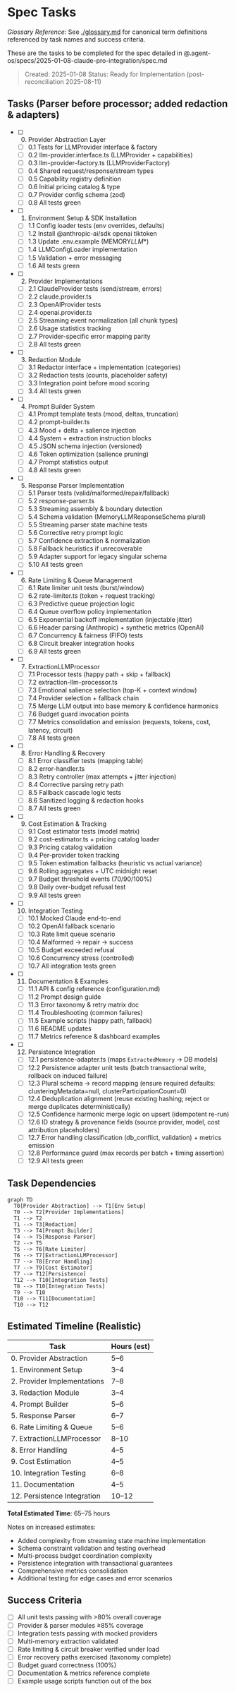 # Spec Tasks

_Glossary Reference_: See [./glossary.md](./glossary.md) for canonical term definitions referenced by task names and success criteria.

These are the tasks to be completed for the spec detailed in @.agent-os/specs/2025-01-08-claude-pro-integration/spec.md

> Created: 2025-01-08
> Status: Ready for Implementation (post-reconciliation 2025-08-11)

## Tasks (Parser before processor; added redaction & adapters)

- [ ] 0. Provider Abstraction Layer
  - [ ] 0.1 Tests for LLMProvider interface & factory
  - [ ] 0.2 llm-provider.interface.ts (LLMProvider + capabilities)
  - [ ] 0.3 llm-provider-factory.ts (LLMProviderFactory)
  - [ ] 0.4 Shared request/response/stream types
  - [ ] 0.5 Capability registry definition
  - [ ] 0.6 Initial pricing catalog & type
  - [ ] 0.7 Provider config schema (zod)
  - [ ] 0.8 All tests green

- [ ] 1. Environment Setup & SDK Installation
  - [ ] 1.1 Config loader tests (env overrides, defaults)
  - [ ] 1.2 Install @anthropic-ai/sdk openai tiktoken
  - [ ] 1.3 Update .env.example (MEMORY*LLM*\*)
  - [ ] 1.4 LLMConfigLoader implementation
  - [ ] 1.5 Validation + error messaging
  - [ ] 1.6 All tests green

- [ ] 2. Provider Implementations
  - [ ] 2.1 ClaudeProvider tests (send/stream, errors)
  - [ ] 2.2 claude.provider.ts
  - [ ] 2.3 OpenAIProvider tests
  - [ ] 2.4 openai.provider.ts
  - [ ] 2.5 Streaming event normalization (all chunk types)
  - [ ] 2.6 Usage statistics tracking
  - [ ] 2.7 Provider-specific error mapping parity
  - [ ] 2.8 All tests green

- [ ] 3. Redaction Module
  - [ ] 3.1 Redactor interface + implementation (categories)
  - [ ] 3.2 Redaction tests (counts, placeholder safety)
  - [ ] 3.3 Integration point before mood scoring
  - [ ] 3.4 All tests green

- [ ] 4. Prompt Builder System
  - [ ] 4.1 Prompt template tests (mood, deltas, truncation)
  - [ ] 4.2 prompt-builder.ts
  - [ ] 4.3 Mood + delta + salience injection
  - [ ] 4.4 System + extraction instruction blocks
  - [ ] 4.5 JSON schema injection (versioned)
  - [ ] 4.6 Token optimization (salience pruning)
  - [ ] 4.7 Prompt statistics output
  - [ ] 4.8 All tests green

- [ ] 5. Response Parser Implementation
  - [ ] 5.1 Parser tests (valid/malformed/repair/fallback)
  - [ ] 5.2 response-parser.ts
  - [ ] 5.3 Streaming assembly & boundary detection
  - [ ] 5.4 Schema validation (MemoryLLMResponseSchema plural)
  - [ ] 5.5 Streaming parser state machine tests
  - [ ] 5.6 Corrective retry prompt logic
  - [ ] 5.7 Confidence extraction & normalization
  - [ ] 5.8 Fallback heuristics if unrecoverable
  - [ ] 5.9 Adapter support for legacy singular schema
  - [ ] 5.10 All tests green

- [ ] 6. Rate Limiting & Queue Management
  - [ ] 6.1 Rate limiter unit tests (burst/window)
  - [ ] 6.2 rate-limiter.ts (token + request tracking)
  - [ ] 6.3 Predictive queue projection logic
  - [ ] 6.4 Queue overflow policy implementation
  - [ ] 6.5 Exponential backoff implementation (injectable jitter)
  - [ ] 6.6 Header parsing (Anthropic) + synthetic metrics (OpenAI)
  - [ ] 6.7 Concurrency & fairness (FIFO) tests
  - [ ] 6.8 Circuit breaker integration hooks
  - [ ] 6.9 All tests green

- [ ] 7. ExtractionLLMProcessor
  - [ ] 7.1 Processor tests (happy path + skip + fallback)
  - [ ] 7.2 extraction-llm-processor.ts
  - [ ] 7.3 Emotional salience selection (top-K + context window)
  - [ ] 7.4 Provider selection + fallback chain
  - [ ] 7.5 Merge LLM output into base memory & confidence harmonics
  - [ ] 7.6 Budget guard invocation points
  - [ ] 7.7 Metrics consolidation and emission (requests, tokens, cost, latency, circuit)
  - [ ] 7.8 All tests green

- [ ] 8. Error Handling & Recovery
  - [ ] 8.1 Error classifier tests (mapping table)
  - [ ] 8.2 error-handler.ts
  - [ ] 8.3 Retry controller (max attempts + jitter injection)
  - [ ] 8.4 Corrective parsing retry path
  - [ ] 8.5 Fallback cascade logic tests
  - [ ] 8.6 Sanitized logging & redaction hooks
  - [ ] 8.7 All tests green

- [ ] 9. Cost Estimation & Tracking
  - [ ] 9.1 Cost estimator tests (model matrix)
  - [ ] 9.2 cost-estimator.ts + pricing catalog loader
  - [ ] 9.3 Pricing catalog validation
  - [ ] 9.4 Per-provider token tracking
  - [ ] 9.5 Token estimation fallbacks (heuristic vs actual variance)
  - [ ] 9.6 Rolling aggregates + UTC midnight reset
  - [ ] 9.7 Budget threshold events (70/90/100%)
  - [ ] 9.8 Daily over-budget refusal test
  - [ ] 9.9 All tests green

- [ ] 10. Integration Testing
  - [ ] 10.1 Mocked Claude end-to-end
  - [ ] 10.2 OpenAI fallback scenario
  - [ ] 10.3 Rate limit queue scenario
  - [ ] 10.4 Malformed → repair → success
  - [ ] 10.5 Budget exceeded refusal
  - [ ] 10.6 Concurrency stress (controlled)
  - [ ] 10.7 All integration tests green

- [ ] 11. Documentation & Examples
  - [ ] 11.1 API & config reference (configuration.md)
  - [ ] 11.2 Prompt design guide
  - [ ] 11.3 Error taxonomy & retry matrix doc
  - [ ] 11.4 Troubleshooting (common failures)
  - [ ] 11.5 Example scripts (happy path, fallback)
  - [ ] 11.6 README updates
  - [ ] 11.7 Metrics reference & dashboard examples

- [ ] 12. Persistence Integration
  - [ ] 12.1 persistence-adapter.ts (maps `ExtractedMemory` → DB models)
  - [ ] 12.2 Persistence adapter unit tests (batch transactional write, rollback on induced failure)
  - [ ] 12.3 Plural schema → record mapping (ensure required defaults: clusteringMetadata=null, clusterParticipationCount=0)
  - [ ] 12.4 Deduplication alignment (reuse existing hashing; reject or merge duplicates deterministically)
  - [ ] 12.5 Confidence harmonic merge logic on upsert (idempotent re-run)
  - [ ] 12.6 ID strategy & provenance fields (source provider, model, cost attribution placeholders)
  - [ ] 12.7 Error handling classification (db_conflict, validation) + metrics emission
  - [ ] 12.8 Performance guard (max records per batch + timing assertion)
  - [ ] 12.9 All tests green

## Task Dependencies

```mermaid
graph TD
  T0[Provider Abstraction] --> T1[Env Setup]
  T0 --> T2[Provider Implementations]
  T1 --> T2
  T1 --> T3[Redaction]
  T3 --> T4[Prompt Builder]
  T4 --> T5[Response Parser]
  T2 --> T5
  T5 --> T6[Rate Limiter]
  T6 --> T7[ExtractionLLMProcessor]
  T7 --> T8[Error Handling]
  T7 --> T9[Cost Estimator]
  T7 --> T12[Persistence]
  T12 --> T10[Integration Tests]
  T8 --> T10[Integration Tests]
  T9 --> T10
  T10 --> T11[Documentation]
  T10 --> T12
```

## Estimated Timeline (Realistic)

| Task                        | Hours (est) |
| --------------------------- | ----------- |
| 0. Provider Abstraction     | 5–6         |
| 1. Environment Setup        | 3–4         |
| 2. Provider Implementations | 7–8         |
| 3. Redaction Module         | 3–4         |
| 4. Prompt Builder           | 5–6         |
| 5. Response Parser          | 6–7         |
| 6. Rate Limiting & Queue    | 5–6         |
| 7. ExtractionLLMProcessor   | 8–10        |
| 8. Error Handling           | 4–5         |
| 9. Cost Estimation          | 4–5         |
| 10. Integration Testing     | 6–8         |
| 11. Documentation           | 4–5         |
| 12. Persistence Integration | 10–12       |

**Total Estimated Time**: 65–75 hours

Notes on increased estimates:

- Added complexity from streaming state machine implementation
- Schema constraint validation and testing overhead
- Multi-process budget coordination complexity
- Persistence integration with transactional guarantees
- Comprehensive metrics consolidation
- Additional testing for edge cases and error scenarios

## Success Criteria

- [ ] All unit tests passing with >80% overall coverage
- [ ] Provider & parser modules ≥85% coverage
- [ ] Integration tests passing with mocked providers
- [ ] Multi-memory extraction validated
- [ ] Rate limiting & circuit breaker verified under load
- [ ] Error recovery paths exercised (taxonomy complete)
- [ ] Budget guard correctness (100%)
- [ ] Documentation & metrics reference complete
- [ ] Example usage scripts function out of the box
